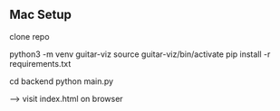 
## Mac Setup
clone repo

python3 -m venv guitar-viz
source guitar-viz/bin/activate
pip install -r requirements.txt

cd backend
python main.py

--> visit index.html on browser
